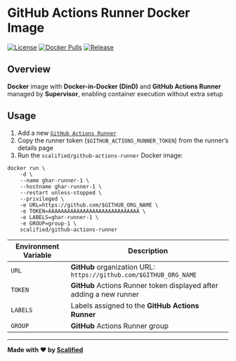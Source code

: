 # GitHub Actions Runner Docker Image

[![License](https://img.shields.io/badge/License-MIT-yellow.svg)](https://github.com/Scalified/docker-github-actions-runner/blob/master/LICENSE)
[![Docker Pulls](https://img.shields.io/docker/pulls/scalified/github-actions-runner.svg)](https://hub.docker.com/r/scalified/github-actions-runner)
[![Release](https://img.shields.io/github/v/release/Scalified/docker-github-actions-runner?style=flat-square)](https://github.com/Scalified/docker-github-actions-runner/releases/latest)

## Overview

**Docker** image with **Docker-in-Docker (DinD)** and **GitHub Actions Runner** managed by **Supervisor**, enabling container execution without extra setup

## Usage

1. Add a new [`GitHub Actions Runner`](https://github.com/organizations/${GITHUB_ORG_NAME}/settings/actions/runners)
2. Copy the runner token (`$GITHUB_ACTIONS_RUNNER_TOKEN`) from the runner’s details page
3. Run the `scalified/github-actions-runner` Docker image:

```
docker run \
    -d \
    --name ghar-runner-1 \
    --hostname ghar-runner-1 \
    --restart unless-stopped \
    --privileged \
    -e URL=https://github.com/$GITHUB_ORG_NAME \
    -e TOKEN=AAAAAAAAAAAAAAAAAAAAAAAAAAAAA \
    -e LABELS=ghar-runner-1 \
    -e GROUP=group-1 \
    scalified/github-actions-runner
```

| Environment Variable | Description                                                         |
|----------------------|---------------------------------------------------------------------|
| `URL`                | **GitHub** organization URL: `https://github.com/$GITHUB_ORG_NAME`  |
| `TOKEN`              | **GitHub** Actions Runner token displayed after adding a new runner |
| `LABELS`             | Labels assigned to the **GitHub Actions Runner**                    |
| `GROUP`              | **GitHub** Actions Runner group                                     |


---

**Made with ❤️ by [Scalified](http://www.scalified.com)**

